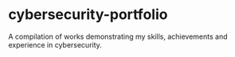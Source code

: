 # cybersecurity-portfolio
A compilation of works demonstrating my skills, achievements and experience in cybersecurity.
